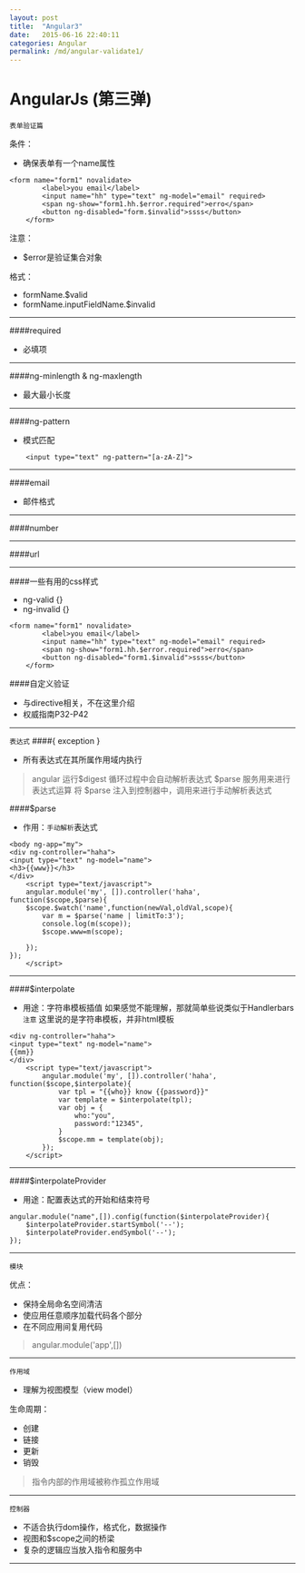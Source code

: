 ```yaml
---
layout: post
title:  "Angular3"
date:   2015-06-16 22:40:11
categories: Angular
permalink: /md/angular-validate1/
---
```



AngularJs (第三弹)
===

`表单验证篇`

 条件：
 - 确保表单有一个name属性

```
<form name="form1" novalidate>
		<label>you email</label>
		<input name="hh" type="text" ng-model="email" required>
		<span ng-show="form1.hh.$error.required">erro</span>
		<button ng-disabled="form.$invalid">ssss</button>
	</form>
```

 注意：
 - $error是验证集合对象

格式：
 - formName.$valid
 - formName.inputFieldName.$invalid

 ---

####required

 - 必填项

---
####ng-minlength & ng-maxlength
- 最大最小长度

---

####ng-pattern
- 模式匹配

```
	<input type="text" ng-pattern="[a-zA-Z]">
```

---

####email
- 邮件格式

---

####number

---

####url

---

####一些有用的css样式
- ng-valid {}
- ng-invalid {}

```
<form name="form1" novalidate>
		<label>you email</label>
		<input name="hh" type="text" ng-model="email" required>
		<span ng-show="form1.hh.$error.required">erro</span>
		<button ng-disabled="form1.$invalid">ssss</button>
	</form>
```

####自定义验证
- 与directive相关，不在这里介绍
- 权威指南P32-P42

---

`表达式`
####{ exception }
- 所有表达式在其所属作用域内执行

> angular 运行$digest 循环过程中会自动解析表达式
> $parse 服务用来进行表达式运算
> 将 $parse 注入到控制器中，调用来进行手动解析表达式

####$parse
- 作用：`手动解析`表达式

```
<body ng-app="my">
<div ng-controller="haha">
<input type="text" ng-model="name">
<h3>{{www}}</h3>
</div>
	<script type="text/javascript">
	angular.module('my', []).controller('haha', function($scope,$parse){
	$scope.$watch('name',function(newVal,oldVal,scope){
		var m = $parse('name | limitTo:3');
		console.log(m(scope));
		$scope.www=m(scope);

	});
});
	</script>
```

---

####$interpolate

- 用途：字符串模板插值
如果感觉不能理解，那就简单些说类似于Handlerbars
`注意`
这里说的是字符串模板，并非html模板
```
<div ng-controller="haha">
<input type="text" ng-model="name">
{{mm}}
</div>
	<script type="text/javascript">
		angular.module('my', []).controller('haha', function($scope,$interpolate){
			var tpl = "{{who}} know {{password}}"
			var template = $interpolate(tpl);
			var obj = {
				who:"you",
				password:"12345",
			}
			$scope.mm = template(obj);
		});
	</script>
```

---

####$interpolateProvider
- 用途：配置表达式的开始和结束符号

```
angular.module("name",[]).config(function($interpolateProvider){
	$interpolateProvider.startSymbol('--');
	$interpolateProvider.endSymbol('--');
});
```
---


`模块`

优点：
- 保持全局命名空间清洁
- 使应用任意顺序加载代码各个部分
- 在不同应用间复用代码

> angular.module('app',[])

---

`作用域`
- 理解为视图模型（view model）

生命周期：
- 创建
- 链接
- 更新
- 销毁

> 指令内部的作用域被称作孤立作用域

---

`控制器`
- 不适合执行dom操作，格式化，数据操作
- 视图和$scope之间的桥梁
- 复杂的逻辑应当放入指令和服务中

---
